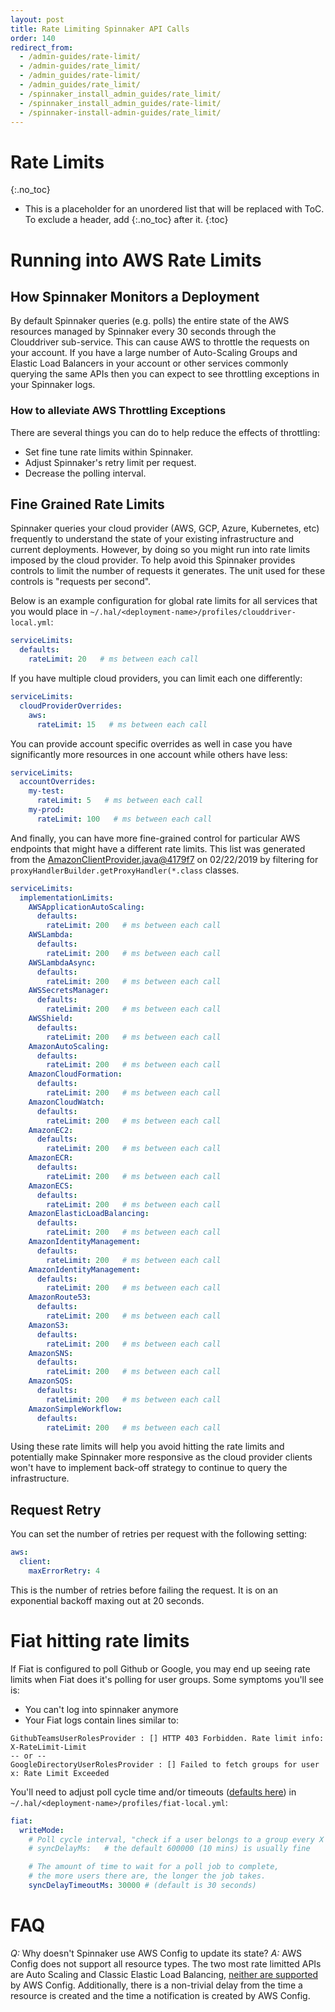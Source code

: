 ```yaml
---
layout: post
title: Rate Limiting Spinnaker API Calls
order: 140
redirect_from:
  - /admin-guides/rate-limit/
  - /admin-guides/rate_limit/
  - /admin_guides/rate-limit/
  - /admin_guides/rate_limit/
  - /spinnaker_install_admin_guides/rate_limit/
  - /spinnaker_install_admin_guides/rate-limit/
  - /spinnaker-install-admin-guides/rate_limit/
---
```


#  Rate Limits
{:.no_toc}
* This is a placeholder for an unordered list that will be replaced with ToC. To exclude a header, add {:.no_toc} after it.
{:toc}


# Running into AWS Rate Limits

## How Spinnaker Monitors a Deployment

By default Spinnaker queries (e.g. polls) the entire state of the AWS resources managed by Spinnaker every 30 seconds through the Clouddriver sub-service. This can cause AWS to throttle the requests on your account. If you have a large number of Auto-Scaling Groups and Elastic Load Balancers in your account or other services commonly querying the same APIs then you can expect to see throttling exceptions in your Spinnaker logs.

### How to alleviate AWS Throttling Exceptions

There are several things you can do to help reduce the effects of throttling:
- Set fine tune rate limits within Spinnaker.
- Adjust Spinnaker's retry limit per request.
- Decrease the polling interval.


## Fine Grained Rate Limits

Spinnaker queries your cloud provider (AWS, GCP, Azure, Kubernetes, etc) frequently to understand the state of your existing infrastructure and current deployments.  However, by doing so you might run into rate limits imposed by the cloud provider. To help avoid this Spinnaker provides controls to limit the number of requests it generates. The unit used for these controls is "requests per second".

Below is an example configuration for global rate limits for all services that you would place in `~/.hal/<deployment-name>/profiles/clouddriver-local.yml`:

```yml
serviceLimits:
  defaults:
    rateLimit: 20   # ms between each call
```

If you have multiple cloud providers, you can limit each one differently:

```yml
serviceLimits:
  cloudProviderOverrides:
    aws:
      rateLimit: 15   # ms between each call
```

You can provide account specific overrides as well in case you have significantly more resources in one account while others have less:

```yml
serviceLimits:
  accountOverrides:
    my-test:
      rateLimit: 5   # ms between each call
    my-prod:
      rateLimit: 100   # ms between each call
```

And finally, you can have more fine-grained control for particular AWS endpoints that might have a different rate limits. This list was generated from the [AmazonClientProvider.java@4179f7](https://github.com/spinnaker/clouddriver/blob/4179f7fd8a5cd2cb64f238bd61b042bdca6193dd/clouddriver-aws/src/main/groovy/com/netflix/spinnaker/clouddriver/aws/security/AmazonClientProvider.java) on 02/22/2019 by filtering for `proxyHandlerBuilder.getProxyHandler(*.class` classes.

```yml
serviceLimits:
  implementationLimits:
    AWSApplicationAutoScaling:
      defaults:
        rateLimit: 200   # ms between each call
    AWSLambda:
      defaults:
        rateLimit: 200   # ms between each call
    AWSLambdaAsync:
      defaults:
        rateLimit: 200   # ms between each call
    AWSSecretsManager:
      defaults:
        rateLimit: 200   # ms between each call
    AWSShield:
      defaults:
        rateLimit: 200   # ms between each call
    AmazonAutoScaling:
      defaults:
        rateLimit: 200   # ms between each call
    AmazonCloudFormation:
      defaults:
        rateLimit: 200   # ms between each call
    AmazonCloudWatch:
      defaults:
        rateLimit: 200   # ms between each call
    AmazonEC2:
      defaults:
        rateLimit: 200   # ms between each call
    AmazonECR:
      defaults:
        rateLimit: 200   # ms between each call
    AmazonECS:
      defaults:
        rateLimit: 200   # ms between each call
    AmazonElasticLoadBalancing:
      defaults:
        rateLimit: 200   # ms between each call
    AmazonIdentityManagement:
      defaults:
        rateLimit: 200   # ms between each call
    AmazonIdentityManagement:
      defaults:
        rateLimit: 200   # ms between each call
    AmazonRoute53:
      defaults:
        rateLimit: 200   # ms between each call
    AmazonS3:
      defaults:
        rateLimit: 200   # ms between each call
    AmazonSNS:
      defaults:
        rateLimit: 200   # ms between each call
    AmazonSQS:
      defaults:
        rateLimit: 200   # ms between each call
    AmazonSimpleWorkflow:
      defaults:
        rateLimit: 200   # ms between each call
```

Using these rate limits will help you avoid hitting the rate limits and potentially make Spinnaker more responsive as the cloud provider clients won't have to implement back-off strategy to continue to query the infrastructure. 

<!--
  Armory's halyard does not currently provide any defaults
  You will need to set your own defaults, as it differs for each installation

### Default Service Limits

The Armory Spinnaker distribution comes with the following default service limits:

```yml
serviceLimits:
  cloudProviderOverrides:
    aws:
      rateLimit: 15   # ms between each call

  implementationLimits:
    AmazonAutoScaling:
      defaults:
        rateLimit: 3   # ms between each call
    AmazonElasticLoadBalancing:
      defaults:
        rateLimit: 5   # ms between each call
```

If you require a higher rate limit on these APIs then you will need to overwrite them directly. Overwriting the global service default is not sufficient.
-->

## Request Retry

You can set the number of retries per request with the following setting:

```yml
aws:
  client:
    maxErrorRetry: 4
```
This is the number of retries before failing the request. It is on an exponential backoff maxing out at 20 seconds.



# Fiat hitting rate limits
If Fiat is configured to poll Github or Google, you may end up seeing rate limits when Fiat does it's polling for user groups. Some symptoms you'll see is:
- You can't log into spinnaker anymore
- Your Fiat logs contain lines similar to:

```
GithubTeamsUserRolesProvider : [] HTTP 403 Forbidden. Rate limit info: X-RateLimit-Limit
-- or --
GoogleDirectoryUserRolesProvider : [] Failed to fetch groups for user x: Rate Limit Exceeded
```

You'll need to adjust poll cycle time and/or timeouts ([defaults here](https://github.com/spinnaker/fiat/blob/master/fiat-roles/src/main/java/com/netflix/spinnaker/fiat/config/CatsSchedulerConfig.java#L54-L58)) in `~/.hal/<deployment-name>/profiles/fiat-local.yml`:
```yml
fiat:
  writeMode:
    # Poll cycle interval, "check if a user belongs to a group every X ms"
    # syncDelayMs:   # the default 600000 (10 mins) is usually fine

    # The amount of time to wait for a poll job to complete,
    # the more users there are, the longer the job takes.
    syncDelayTimeoutMs: 30000 # (default is 30 seconds)
```


# FAQ

*Q:* Why doesn't Spinnaker use AWS Config to update its state?
*A:* AWS Config does not support all resource types. The two most rate limitted APIs are Auto Scaling and Classic Elastic Load Balancing, [neither are supported](http://docs.aws.amazon.com/config/latest/developerguide/resource-config-reference.html) by AWS Config. Additionally, there is a non-trivial delay from the time a resource is created and the time a notification is created by AWS Config.

